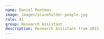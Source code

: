 ```yaml
---
name: Daniel Rootman
image: images/placeholder-people.jpg
role: Al
group: Research Assistant
description: Research Assistant from 2013
---
```


